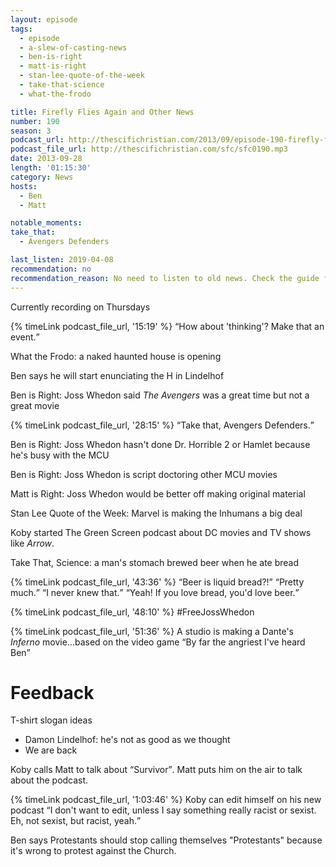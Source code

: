 ```yaml
---
layout: episode
tags:
  - episode
  - a-slew-of-casting-news
  - ben-is-right
  - matt-is-right
  - stan-lee-quote-of-the-week
  - take-that-science
  - what-the-frodo

title: Firefly Flies Again and Other News
number: 190
season: 3
podcast_url: http://thescifichristian.com/2013/09/episode-190-firefly-flies-again-and-other-news/
podcast_file_url: http://thescifichristian.com/sfc/sfc0190.mp3
date: 2013-09-28
length: '01:15:30'
category: News
hosts:
  - Ben
  - Matt

notable_moments:
take_that:
  - Avengers Defenders

last_listen: 2019-04-08
recommendation: no
recommendation_reason: No need to listen to old news. Check the guide for what's interesting in hindsight.
---
```

Currently recording on Thursdays

<div class="quote">
  {% timeLink podcast_file_url, '15:19' %}
  <q class="ben">How about 'thinking'? Make that an event.</q>
</div>

What the Frodo: a naked haunted house is opening

Ben says he will start enunciating the H in Lindelhof

Ben is Right: Joss Whedon said <i class="work-title">The Avengers</i> was a great time but not a great movie

<div class="quote">
  {% timeLink podcast_file_url, '28:15' %}
  <q class="ben">Take that, Avengers Defenders.</q>
</div>

Ben is Right: Joss Whedon hasn't done Dr. Horrible 2 or Hamlet because he's busy with the MCU

Ben is Right: Joss Whedon is script doctoring other MCU movies

Matt is Right: Joss Whedon would be better off making original material

Stan Lee Quote of the Week: Marvel is making the Inhumans a big deal

Koby started The Green Screen podcast about DC movies and TV shows like <i class="work-title">Arrow</i>.

Take That, Science: a man's stomach brewed beer when he ate bread

<div class="quote">
  {% timeLink podcast_file_url, '43:36' %}
  <q class="matt">Beer is liquid bread?!</q>
  <q class="ben">Pretty much.</q>
  <q class="matt">I never knew that.</q>
  <q class="ben">Yeah! If you love bread, you'd love beer.</q>
</div>

{% timeLink podcast_file_url, '48:10' %} #FreeJossWhedon

{% timeLink podcast_file_url, '51:36' %} A studio is making a Dante's <i class="work-title">Inferno</i> movie...based on the video game <q class="archivist inline">By far the angriest I've heard Ben</q> 



# Feedback
T-shirt slogan ideas
- Damon Lindelhof: he's not as good as we thought
- We are back

Koby calls Matt to talk about <q class="archivist inline">Survivor</q>. Matt puts him on the air to talk about the podcast. 

<div class="quote">
  {% timeLink podcast_file_url, '1:03:46' %}
  <span class="quote-context is-size-6">Koby can edit himself on his new podcast</span>
  <q class="koby">I don't want to edit, unless I say something really racist or sexist. Eh, not sexist, but racist, yeah.</q>
</div>

Ben says Protestants should stop calling themselves "Protestants" because it's wrong to protest against the Church.